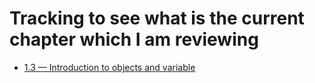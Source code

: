 # Tracking to see what is the current chapter which I am reviewing
 - [1.3 — Introduction to objects and variable](https://www.learncpp.com/cpp-tutorial/introduction-to-objects-and-variables/)